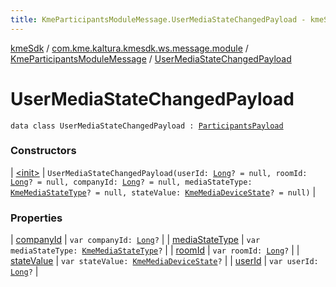 ```yaml
---
title: KmeParticipantsModuleMessage.UserMediaStateChangedPayload - kmeSdk
---
```


[kmeSdk](../../../index.html) / [com.kme.kaltura.kmesdk.ws.message.module](../../index.html) / [KmeParticipantsModuleMessage](../index.html) / [UserMediaStateChangedPayload](./index.html)

# UserMediaStateChangedPayload

`data class UserMediaStateChangedPayload : `[`ParticipantsPayload`](../-participants-payload/index.html)

### Constructors

| [&lt;init&gt;](-init-.html) | `UserMediaStateChangedPayload(userId: `[`Long`](https://kotlinlang.org/api/latest/jvm/stdlib/kotlin/-long/index.html)`? = null, roomId: `[`Long`](https://kotlinlang.org/api/latest/jvm/stdlib/kotlin/-long/index.html)`? = null, companyId: `[`Long`](https://kotlinlang.org/api/latest/jvm/stdlib/kotlin/-long/index.html)`? = null, mediaStateType: `[`KmeMediaStateType`](../../../com.kme.kaltura.kmesdk.ws.message.type/-kme-media-state-type/index.html)`? = null, stateValue: `[`KmeMediaDeviceState`](../../../com.kme.kaltura.kmesdk.ws.message.type/-kme-media-device-state/index.html)`? = null)` |

### Properties

| [companyId](company-id.html) | `var companyId: `[`Long`](https://kotlinlang.org/api/latest/jvm/stdlib/kotlin/-long/index.html)`?` |
| [mediaStateType](media-state-type.html) | `var mediaStateType: `[`KmeMediaStateType`](../../../com.kme.kaltura.kmesdk.ws.message.type/-kme-media-state-type/index.html)`?` |
| [roomId](room-id.html) | `var roomId: `[`Long`](https://kotlinlang.org/api/latest/jvm/stdlib/kotlin/-long/index.html)`?` |
| [stateValue](state-value.html) | `var stateValue: `[`KmeMediaDeviceState`](../../../com.kme.kaltura.kmesdk.ws.message.type/-kme-media-device-state/index.html)`?` |
| [userId](user-id.html) | `var userId: `[`Long`](https://kotlinlang.org/api/latest/jvm/stdlib/kotlin/-long/index.html)`?` |

